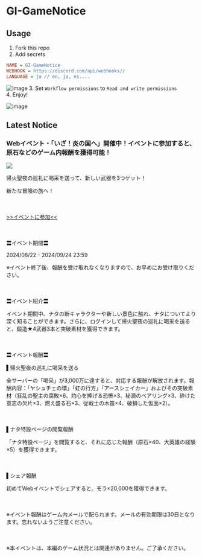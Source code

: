 # GI-GameNotice

## Usage
1. Fork this repo
2. Add secrets
```ini
NAME = GI-GameNotice
WEBHOOK = https://discord.com/api/webhooks//
LANGUAGE = ja // en, ja, es....
```
![image](https://github.com/c2t-r/GI-GameNotice/assets/80561604/63d8a4f2-9ec2-49d7-a637-44d728b2f945)
3. Set `Workflow permissions` to `Read and write permissions`  
4. Enjoy!

![image](https://github.com/c2t-r/GI-GameNotice/assets/80561604/24ec6182-cd99-4969-ab59-1d65c886077a)

## Latest Notice
<start>

### Webイベント・「いざ！炎の国へ」開催中！イベントに参加すると、原石などのゲーム内報酬を獲得可能！
<img src="https://sdk.hoyoverse.com/upload/ann/2024/08/21/da75512de2a50f733c317205dbbbab17_6938362259668333610.jpg">
<p style="white-space: pre-wrap;">帰火聖夜の巡礼に喝采を送って、新しい武器を3つゲット！</p><p style="white-space: pre-wrap;">新たな冒険の旅へ！</p><p style="white-space: pre-wrap; min-height: 1.5em;"></p><p style="white-space: pre-wrap;"><a href="javascript:miHoYoGameJSSDK.openInBrowser('https://act.hoyoverse.com/ys/event/e20240822new-w0suak/index.html?game_biz=hk4e_global&sign_type=2&auth_appid=e20240822newcountry&authkey_ver=1&utm_source=ingame&utm_medium=notice');" data-type="a" link-type="game_outer" rel="noopener noreferrer nofollow">>>イベントに参加<<</a></p><p style="white-space: pre-wrap; min-height: 1.5em;"></p><p style="white-space: pre-wrap;">〓イベント期間〓</p><p style="white-space: pre-wrap;">2024/08/22 - <t class="t_gl" contenteditable="false">2024/09/24 23:59</t></p><p style="white-space: pre-wrap;">※イベント終了後、報酬を受け取れなくなりますので、お早めにお受け取りください。</p><p style="white-space: pre-wrap; min-height: 1.5em;"></p><p style="white-space: pre-wrap;">〓イベント紹介〓</p><p style="white-space: pre-wrap;">イベント期間中、ナタの新キャラクターや新しい景色に触れ、ナタについてより深く知ることができます。さらに、ログインして帰火聖夜の巡礼に喝采を送ると、鍛造★4武器3本と突破素材を獲得できます。</p><p style="white-space: pre-wrap; min-height: 1.5em;"></p><p style="white-space: pre-wrap;">〓イベント報酬〓</p><p style="white-space: pre-wrap;">▌帰火聖夜の巡礼に喝采を送る</p><p style="white-space: pre-wrap;">全サーバーの「喝采」が3,000万に達すると、対応する報酬が解放されます。報酬内容：「ヤシュチェの環」「虹の行方」「アースシェイカー」およびその突破素材（狂乱の聖主の腐敗×6、灼心を捧げる恐怖×3、秘源のベアリング×3、砕けた意志の欠片×3、燃え盛る石×3、従戦士の木笛×4、破損した仮面×2）。</p><p style="white-space: pre-wrap; min-height: 1.5em;"></p><p style="white-space: pre-wrap;">▌ナタ特設ページの閲覧報酬</p><p style="white-space: pre-wrap;">「ナタ特設ページ」を閲覧すると、それに応じた報酬（原石×40、大英雄の経験×5）を獲得できます。</p><p style="white-space: pre-wrap; min-height: 1.5em;"></p><p style="white-space: pre-wrap;">▌シェア報酬</p><p style="white-space: pre-wrap;">初めてWebイベントでシェアすると、モラ×20,000を獲得できます。</p><p style="white-space: pre-wrap; min-height: 1.5em;"></p><p style="white-space: pre-wrap;">※イベント報酬はゲーム内メールで配られます。メールの有効期限は30日となります。忘れないようご注意ください。</p><p style="white-space: pre-wrap; min-height: 1.5em;"></p><p style="white-space: pre-wrap;">※本イベントは、本編のゲーム状況とは関連がありません。ご了承ください。 </p><p style="white-space: pre-wrap; min-height: 1.5em;"></p><p style="white-space: pre-wrap; min-height: 1.5em;"></p>

<end>
